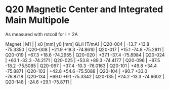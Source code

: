 Q20 Magnetic Center and Integrated Main Multipole
=================================================

As measured with rotcoil for I =   2A

Magnet  |             M1               |
        | x0 [mm]  y0 [mm] GL/I [T/mA] |
Q20-004 |   -13.7    +13.8   -75.3350  |
Q20-008 |   +21.9    +18.3   -74.8610  |
Q20-017 |   +15.1    -74.8   -75.2811  |
Q20-019 |   +67.3    +18.6   -74.2955  |
Q20-020 |   +37.1    -37.4   -75.8984  |
Q20-024 |   +63.1    -32.3   -74.2171  |
Q20-025 |   +53.8    +89.3   -74.4177  |
Q20-096 |   +87.5    -18.2   -75.5085  |
Q20-097 |   +37.4    -10.3   -76.0163  |
Q20-101 |   +49.8    +34.4   -75.8871  |
Q20-103 |   +42.8    +54.6   -75.5088  |
Q20-104 |   +90.7    +33.0   -76.8718  |
Q20-134 |   +69.0     +9.1   -75.3342  |
Q20-135 |   +24.2    -13.3   -74.6602  |
Q20-148 |   -24.6    +29.1   -75.8711  |

